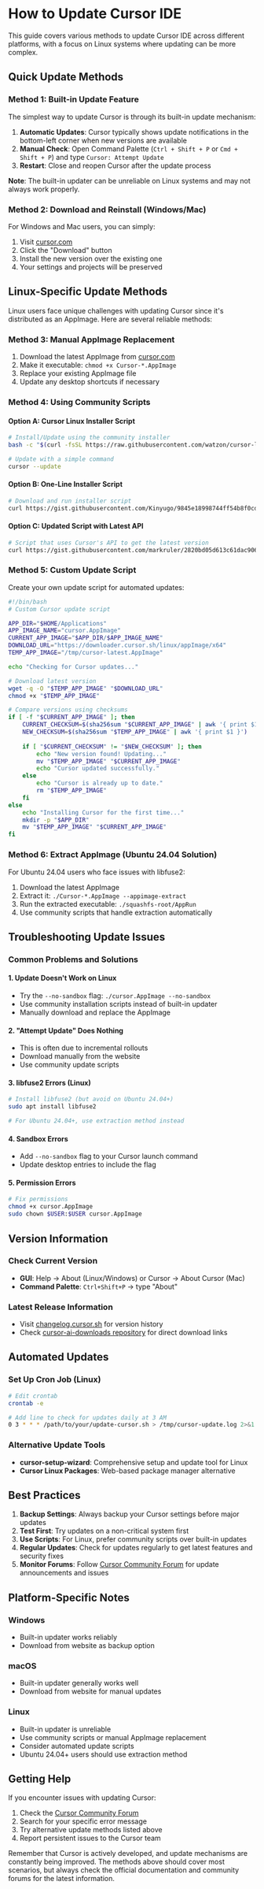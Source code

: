 # How to Update Cursor IDE

This guide covers various methods to update Cursor IDE across different platforms, with a focus on Linux systems where updating can be more complex.

## Quick Update Methods

### Method 1: Built-in Update Feature
The simplest way to update Cursor is through its built-in update mechanism:

1. **Automatic Updates**: Cursor typically shows update notifications in the bottom-left corner when new versions are available
2. **Manual Check**: Open Command Palette (`Ctrl + Shift + P` or `Cmd + Shift + P`) and type `Cursor: Attempt Update`
3. **Restart**: Close and reopen Cursor after the update process

**Note**: The built-in updater can be unreliable on Linux systems and may not always work properly.

### Method 2: Download and Reinstall (Windows/Mac)
For Windows and Mac users, you can simply:
1. Visit [cursor.com](https://cursor.com)
2. Click the "Download" button
3. Install the new version over the existing one
4. Your settings and projects will be preserved

## Linux-Specific Update Methods

Linux users face unique challenges with updating Cursor since it's distributed as an AppImage. Here are several reliable methods:

### Method 3: Manual AppImage Replacement
1. Download the latest AppImage from [cursor.com](https://cursor.com)
2. Make it executable: `chmod +x Cursor-*.AppImage`
3. Replace your existing AppImage file
4. Update any desktop shortcuts if necessary

### Method 4: Using Community Scripts

#### Option A: Cursor Linux Installer Script
```bash
# Install/Update using the community installer
bash -c "$(curl -fsSL https://raw.githubusercontent.com/watzon/cursor-linux-installer/main/install.sh)"

# Update with a simple command
cursor --update
```

#### Option B: One-Line Installer Script
```bash
# Download and run installer script
curl https://gist.githubusercontent.com/Kinyugo/9845e18998744ff54b8f0cde3bb37182/raw/install_cursor.sh | bash
```

#### Option C: Updated Script with Latest API
```bash
# Script that uses Cursor's API to get the latest version
curl https://gist.githubusercontent.com/markruler/2820bd05d613c61dac906814a4e282b7/raw/install_cursor.sh | sh
```

### Method 5: Custom Update Script
Create your own update script for automated updates:

```bash
#!/bin/bash
# Custom Cursor update script

APP_DIR="$HOME/Applications"
APP_IMAGE_NAME="cursor.AppImage"
CURRENT_APP_IMAGE="$APP_DIR/$APP_IMAGE_NAME"
DOWNLOAD_URL="https://downloader.cursor.sh/linux/appImage/x64"
TEMP_APP_IMAGE="/tmp/cursor-latest.AppImage"

echo "Checking for Cursor updates..."

# Download latest version
wget -q -O "$TEMP_APP_IMAGE" "$DOWNLOAD_URL"
chmod +x "$TEMP_APP_IMAGE"

# Compare versions using checksums
if [ -f "$CURRENT_APP_IMAGE" ]; then
    CURRENT_CHECKSUM=$(sha256sum "$CURRENT_APP_IMAGE" | awk '{ print $1 }')
    NEW_CHECKSUM=$(sha256sum "$TEMP_APP_IMAGE" | awk '{ print $1 }')
    
    if [ "$CURRENT_CHECKSUM" != "$NEW_CHECKSUM" ]; then
        echo "New version found! Updating..."
        mv "$TEMP_APP_IMAGE" "$CURRENT_APP_IMAGE"
        echo "Cursor updated successfully."
    else
        echo "Cursor is already up to date."
        rm "$TEMP_APP_IMAGE"
    fi
else
    echo "Installing Cursor for the first time..."
    mkdir -p "$APP_DIR"
    mv "$TEMP_APP_IMAGE" "$CURRENT_APP_IMAGE"
fi
```

### Method 6: Extract AppImage (Ubuntu 24.04 Solution)
For Ubuntu 24.04 users who face issues with libfuse2:

1. Download the latest AppImage
2. Extract it: `./Cursor-*.AppImage --appimage-extract`
3. Run the extracted executable: `./squashfs-root/AppRun`
4. Use community scripts that handle extraction automatically

## Troubleshooting Update Issues

### Common Problems and Solutions

#### 1. Update Doesn't Work on Linux
- Try the `--no-sandbox` flag: `./cursor.AppImage --no-sandbox`
- Use community installation scripts instead of built-in updater
- Manually download and replace the AppImage

#### 2. "Attempt Update" Does Nothing
- This is often due to incremental rollouts
- Download manually from the website
- Use community update scripts

#### 3. libfuse2 Errors (Linux)
```bash
# Install libfuse2 (but avoid on Ubuntu 24.04+)
sudo apt install libfuse2

# For Ubuntu 24.04+, use extraction method instead
```

#### 4. Sandbox Errors
- Add `--no-sandbox` flag to your Cursor launch command
- Update desktop entries to include the flag

#### 5. Permission Errors
```bash
# Fix permissions
chmod +x cursor.AppImage
sudo chown $USER:$USER cursor.AppImage
```

## Version Information

### Check Current Version
- **GUI**: Help → About (Linux/Windows) or Cursor → About Cursor (Mac)
- **Command Palette**: `Ctrl+Shift+P` → type "About"

### Latest Release Information
- Visit [changelog.cursor.sh](https://changelog.cursor.sh) for version history
- Check [cursor-ai-downloads repository](https://github.com/oslook/cursor-ai-downloads) for direct download links

## Automated Updates

### Set Up Cron Job (Linux)
```bash
# Edit crontab
crontab -e

# Add line to check for updates daily at 3 AM
0 3 * * * /path/to/your/update-cursor.sh > /tmp/cursor-update.log 2>&1
```

### Alternative Update Tools
- **cursor-setup-wizard**: Comprehensive setup and update tool for Linux
- **Cursor Linux Packages**: Web-based package manager alternative

## Best Practices

1. **Backup Settings**: Always backup your Cursor settings before major updates
2. **Test First**: Try updates on a non-critical system first
3. **Use Scripts**: For Linux, prefer community scripts over built-in updates
4. **Regular Updates**: Check for updates regularly to get latest features and security fixes
5. **Monitor Forums**: Follow [Cursor Community Forum](https://forum.cursor.com) for update announcements and issues

## Platform-Specific Notes

### Windows
- Built-in updater works reliably
- Download from website as backup option

### macOS  
- Built-in updater generally works well
- Download from website for manual updates

### Linux
- Built-in updater is unreliable
- Use community scripts or manual AppImage replacement
- Consider automated update scripts
- Ubuntu 24.04+ users should use extraction method

## Getting Help

If you encounter issues with updating Cursor:

1. Check the [Cursor Community Forum](https://forum.cursor.com)
2. Search for your specific error message
3. Try alternative update methods listed above
4. Report persistent issues to the Cursor team

Remember that Cursor is actively developed, and update mechanisms are constantly being improved. The methods above should cover most scenarios, but always check the official documentation and community forums for the latest information.